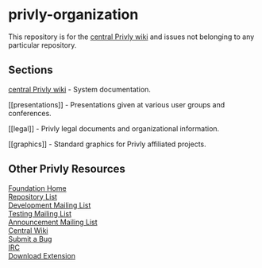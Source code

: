 privly-organization
===================

This repository is for the [central Privly wiki](https://github.com/privly/privly-organization/wiki) and issues not belonging to any particular repository.

## Sections

[central Privly wiki](https://github.com/privly/privly-organization/wiki) - System documentation.

[[presentations]] - Presentations given at various user groups and conferences.

[[legal]] - Privly legal documents and organizational information.

[[graphics]] - Standard graphics for Privly affiliated projects.

## Other Privly Resources

[Foundation Home](http://www.privly.org)  
[Repository List](https://github.com/privly)  
[Development Mailing List](http://groups.google.com/group/privly)  
[Testing Mailing List](http://groups.google.com/group/privly-test)  
[Announcement Mailing List](http://groups.google.com/group/privly-announce)  
[Central Wiki](https://github.com/privly/privly-organization/wiki)  
[Submit a Bug](http://www.privly.org/content/bug-report)  
[IRC](http://www.privly.org/content/irc)  
[Download Extension](https://priv.ly/pages/download)  

